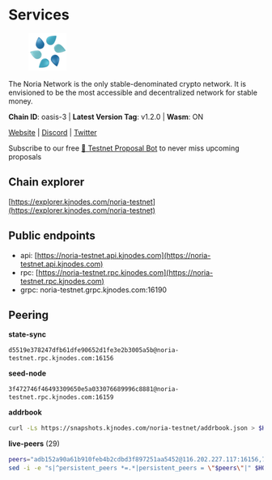 # Services

<figure><img src="https://raw.githubusercontent.com/kj89/cosmos-images/main/logos/noria.png" alt=""><figcaption></figcaption></figure>

The Noria Network is the only stable-denominated  crypto network. It is envisioned to be the most  accessible and decentralized network for stable money.

**Chain ID**: oasis-3 | **Latest Version Tag**: v1.2.0 | **Wasm**: ON

[Website](https://noria.network) | [Discord](https://discord.gg/pseAWBQ6EZ) | [Twitter](https://twitter.com/NoriaNetwork)



Subscribe to our free [🤖 Testnet Proposal Bot](https://t.me/kjnodes_testnet_proposal_bot) to never miss upcoming proposals


## Chain explorer
[https://explorer.kjnodes.com/noria-testnet](https://explorer.kjnodes.com/noria-testnet)

## Public endpoints

* api: [https://noria-testnet.api.kjnodes.com](https://noria-testnet.api.kjnodes.com)
* rpc: [https://noria-testnet.rpc.kjnodes.com](https://noria-testnet.rpc.kjnodes.com)
* grpc: noria-testnet.grpc.kjnodes.com:16190

## Peering

**state-sync**

```text
d5519e378247dfb61dfe90652d1fe3e2b3005a5b@noria-testnet.rpc.kjnodes.com:16156
```

**seed-node**

```text
3f472746f46493309650e5a033076689996c8881@noria-testnet.rpc.kjnodes.com:16159
```

**addrbook**
```bash
curl -Ls https://snapshots.kjnodes.com/noria-testnet/addrbook.json > $HOME/.noria/config/addrbook.json
```

**live-peers** (29)
```bash
peers="adb152a90a61b910feb4b2cdbd3f897251aa5452@116.202.227.117:16156,7b074856fb87066e761e737f32b83734a3d290b6@128.140.56.206:46656,5358994d1ecf2a6eefcc8b0f38d5177f566bbbfc@75.119.155.248:26656,5eedd8cf7fefc037a6233b1991c2a3b653518560@65.108.230.113:31066,216e01ba9863a27bfe5aecc2ab4d301448a6c6e8@51.79.103.100:26656,bb04cbb3b917efce76a8296a8411f211bad14352@159.203.5.100:26656,c818c3aa14ae8183578b7be0572c2dcd75613e72@186.233.185.214:26656,506b6d9ee2a697b7941d04c525faf18a17dc2dff@169.0.214.249:2010,5c2a752c9b1952dbed075c56c600c3a79b58c395@185.16.39.172:27316,6b00a46b8c79deab378a8c1d5c2a63123b799e46@34.69.0.43:26656,9e16c875dfce96fb492cf16c3221836eeaf71afc@65.21.82.203:56656,60a15b1b7feb62b65d58cb4721340907c2092099@65.108.6.45:61656,b2b8e67a3158e0854570c7de61812c8c6e92e4bc@65.108.206.118:61656,06bea1e5ad267b8d88db3cd4ac617f48ddd9b166@65.108.199.206:33656,846731f7097e684efdd6b9446d562228640e2b14@34.27.228.66:26656,f60568a6ed1f848857c1c6c113719c1bb687c656@65.108.105.48:22156,8336e98410c1c9b91ef86f13a3254a2b30a1a263@65.108.226.183:22156,b55e2db9b3b63fde77462c4f5ce589252c5f45af@51.91.30.173:2009,31df60c419e4e5ab122ca17d95419a654729cbb7@102.130.121.211:26656,0fbeb25dfdae849be87d96a32050741a77983b13@34.87.180.66:26656,e82fb793620a13e989be8b2521e94db988851c3c@165.227.113.152:26656,b3a4f9e9797a0ed73f3abc1eb02070212294b249@65.108.124.121:60756,8dfca3c8a308fb6e682814ba5c33623dd346e572@65.109.23.114:22156,4d8147a80c46ba21a8a276d55e6993353e03a734@165.22.42.220:26656,f3fdb6f7bbe514e3ca8b91ec03505a0cda317ae3@213.133.100.172:27060,73e5dc6e04a1dd28e5851191eb9dede07f0b38fb@141.94.99.87:14095,38de00b6d88286553eb123d16846190e5c594c59@51.79.30.118:26656,419438c7cb152a88a30d6922a2b2c7077dd4daf5@88.99.3.158:22156,d5519e378247dfb61dfe90652d1fe3e2b3005a5b@65.109.68.190:16156"
sed -i -e "s|^persistent_peers *=.*|persistent_peers = \"$peers\"|" $HOME/.noria/config/config.toml
```
